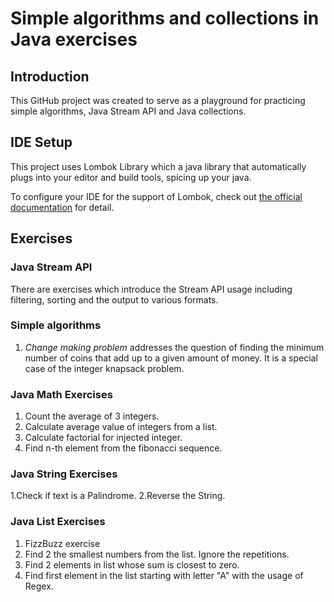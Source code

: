 # Simple algorithms and collections in Java exercises

## Introduction

This GitHub project was created to serve as a playground for practicing simple algorithms, Java Stream API and Java
collections.


## IDE Setup

This project uses Lombok Library which a java library that automatically plugs into your editor and build tools, spicing up your java.

To configure your IDE for the support of Lombok, check
out [the official documentation](https://projectlombok.org/) for detail.

## Exercises

### Java Stream API

There are exercises which introduce the Stream API usage including filtering, sorting and the output to
various formats.

### Simple algorithms

1. *Change making problem* addresses the question of finding the minimum number of coins that add up to a given amount of
money.
It is a special case of the integer knapsack problem.

### Java Math Exercises
1. Count the average of 3 integers.
2. Calculate average value of integers from a list.
3. Calculate factorial for injected integer.
4. Find n-th element from the fibonacci sequence.

### Java String Exercises
1.Check if text is a Palindrome.
2.Reverse the String.

### Java List Exercises
1. FizzBuzz exercise
2. Find 2 the smallest numbers from the list. Ignore the repetitions.
3. Find 2 elements in list whose sum is closest to zero.
4. Find first element in the list starting with letter "A" with the usage of Regex. 